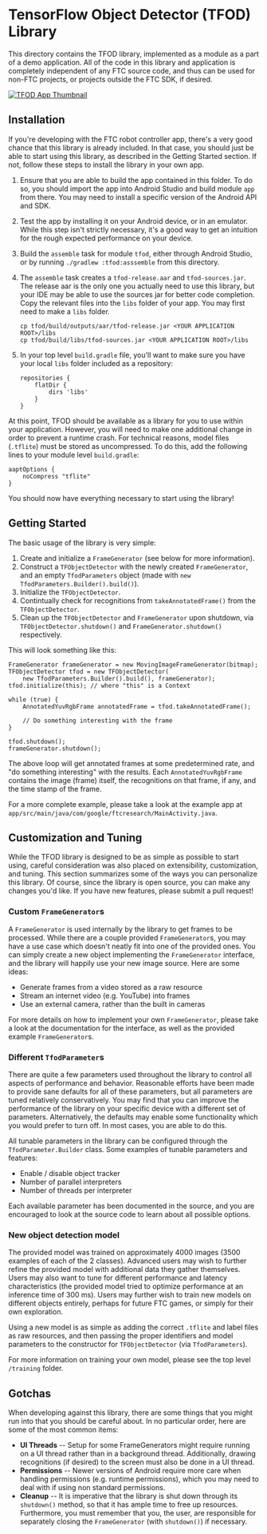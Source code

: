 # TensorFlow Object Detector (TFOD) Library

This directory contains the TFOD library, implemented as a module as a part of a
demo application. All of the code in this library and application is completely
independent of any FTC source code, and thus can be used for non-FTC projects,
or projects outside the FTC SDK, if desired.

[![TFOD App Thumbnail](http://img.youtube.com/vi/h9BIVD_vrEY/maxresdefault.jpg)](
http://www.youtube.com/watch?v=h9BIVD_vrEY "TFOD App Example")

## Installation

If you're developing with the FTC robot controller app, there's a very good
chance that this library is already included. In that case, you should just be
able to start using this library, as described in the Getting Started section.
If not, follow these steps to install the library in your own app.

1. Ensure that you are able to build the app contained in this folder. To do so,
   you should import the app into Android Studio and build module `app` from
   there. You may need to install a specific version of the Android API and SDK.
1. Test the app by installing it on your Android device, or in an emulator.
   While this step isn't strictly necessary, it's a good way to get an intuition
   for the rough expected performance on your device.
1. Build the `assemble` task for module `tfod`, either through Android Studio,
   or by running `./gradlew :tfod:asssemble` from this directory.
1. The `assemble` task creates a `tfod-release.aar` and `tfod-sources.jar`. The
   release aar is the only one you actually need to use this library, but your
   IDE may be able to use the sources jar for better code completion. Copy the
   relevant files into the `libs` folder of your app. You may first need to make
   a `libs` folder.

   ```
   cp tfod/build/outputs/aar/tfod-release.jar <YOUR APPLICATION ROOT>/libs
   cp tfod/build/libs/tfod-sources.jar <YOUR APPLICATION ROOT>/libs
   ```

1. In your top level `build.gradle` file, you'll want to make sure you have your
   local `libs` folder included as a repository:

   ```
   repositories {
       flatDir {
           dirs 'libs'
       }
   }
   ```

At this point, TFOD should be available as a library for you to use within your
application. However, you will need to make one additional change in order to
prevent a runtime crash. For technical reasons, model files (`.tflite`) must be
stored as uncompressed. To do this, add the following lines to your module level
`build.gradle`:

```
aaptOptions {
    noCompress "tflite"
}
```

You should now have everything necessary to start using the library!

## Getting Started

The basic usage of the library is very simple:

1. Create and initialize a `FrameGenerator` (see below for more information).
1. Construct a `TFObjectDetector` with the newly created `FrameGenerator`, and
   an empty `TfodParameters` object (made with `new
   TfodParameters.Builder().build()`).
1. Initialize the `TFObjectDetector`.
1. Contintually check for recognitions from `takeAnnotatedFrame()` from the
   `TFObjectDetector`.
1. Clean up the `TFObjectDetector` and `FrameGenerator` upon shutdown, via
   `TFObjectDetector.shutdown()` and `FrameGenerator.shutdown()` respectively.

This will look something like this:

```
FrameGenerator frameGenerator = new MovingImageFrameGenerator(bitmap);
TFObjectDetector tfod = new TFObjectDetector(
    new TfodParameters.Builder().build(), frameGenerator);
tfod.initialize(this); // where "this" is a Context

while (true) {
    AnnotatedYuvRgbFrame annotatedFrame = tfod.takeAnnotatedFrame();

    // Do something interesting with the frame
}

tfod.shutdown();
frameGenerator.shutdown();
```

The above loop will get annotated frames at some predetermined rate, and "do
something interesting" with the results. Each `AnnotatedYuvRgbFrame` contains
the image (frame) itself, the recognitions on that frame, if any, and the time
stamp of the frame.

For a more complete example, please take a look at the example app at
`app/src/main/java/com/google/ftcresearch/MainActivity.java`.

## Customization and Tuning

While the TFOD library is designed to be as simple as possible to start using,
careful consideration was also placed on extensibility, customization, and
tuning. This section summarizes some of the ways you can personalize this
library. Of course, since the library is open source, you can make any changes
you'd like. If you have new features, please submit a pull request!

### Custom `FrameGenerator`s

A `FrameGenerator` is used internally by the library to get frames to be
processed. While there are a couple provided `FrameGenerator`s, you may have a
use case which doesn't neatly fit into one of the provided ones. You can simply
create a new object implementing the `FrameGenerator` interface, and the library
will happily use your new image source. Here are some ideas:

* Generate frames from a video stored as a raw resource
* Stream an internet video (e.g. YouTube) into frames
* Use an external camera, rather than the built in cameras

For more details on how to implement your own `FrameGenerator`, please take a
look at the documentation for the interface, as well as the provided example
`FrameGenerator`s.

### Different `TfodParameter`s

There are quite a few parameters used throughout the library to control all
aspects of performance and behavior. Reasonable efforts have been made to
provide sane defaults for all of these parameters, but all parameters are tuned
relatively conservatively. You may find that you can improve the performance of
the library on your specific device with a different set of parameters.
Alternatively, the defaults may enable some functionality which you would prefer
to turn off. In most cases, you are able to do this.

All tunable parameters in the library can be configured through the
`TfodParameter.Builder` class. Some examples of tunable parameters and features:

* Enable / disable object tracker
* Number of parallel interpreters
* Number of threads per interpreter

Each available parameter has been documented in the source, and you are
encouraged to look at the source code to learn about all possible options.

### New object detection model

The provided model was trained on approximately 4000 images (3500 examples of
each of the 2 classes). Advanced users may wish to further refine the provided
model with additional data they gather themselves. Users may also want to tune
for different performance and latency characteristics (the provided model tried
to optimize performance at an inference time of 300 ms). Users may further wish
to train new models on different objects entirely, perhaps for future FTC games,
or simply for their own exploration.

Using a new model is as simple as adding the correct `.tflite` and label files
as raw resources, and then passing the proper identifiers and model parameters
to the constructor for `TFObjectDetector` (via `TfodParameters`).

For more information on training your own model, please see the top level
`/training` folder.

## Gotchas

When developing against this library, there are some things that you might run
into that you should be careful about. In no particular order, here are some of
the most common items:

* **UI Threads** -- Setup for some FrameGenerators might require running on a UI
  thread rather than in a background thread. Additionally, drawing recognitions
  (if desired) to the screen must also be done in a UI thread.
* **Permissions** -- Newer versions of Android require more care when handling
  permissions (e.g. runtime permissions), which you may need to deal with if
  using non standard permissions.
* **Cleanup** -- It is imperative that the library is shut down through its
  `shutdown()` method, so that it has ample time to free up resources.
  Furthermore, you must remember that you, the user, are responsible for
  separately closing the `FrameGenerator` (with `shutdown()`) if necessary.
